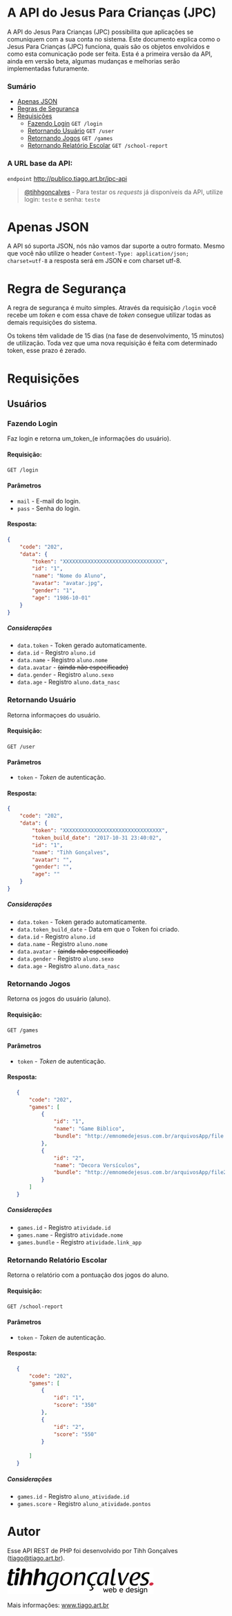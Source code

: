 # A API do Jesus Para Crianças (JPC)

A API do Jesus Para Crianças (JPC) possibilita que aplicações se comuniquem com a sua conta no sistema. Este documento explica como o Jesus Para Crianças (JPC) funciona, quais são os objetos envolvidos e como esta comunicação pode ser feita. Esta é a primeira versão da API, ainda em versão beta, algumas mudanças e melhorias serão implementadas futuramente.

### Sumário

- [Apenas JSON](#apenas-json)
- [Regras de Segurança](#regra-de-segurança)
- [Requisições](#requisições)
    - [Fazendo Login](#fazendo-login) ```GET /login```
    - [Retornando Usuário](#retornando-usuário) ```GET /user```
    - [Retornando Jogos](#retornando-jogos) ```GET /games```
    - [Retornando Relatório Escolar](#retornando-relatório-escolar) ```GET /school-report```

### A URL base da API:
 
```endpoint``` http://publico.tiago.art.br/jpc-api

> [@tihhgoncalves](https://github.com/tihhgoncalves) -  Para testar os _requests_ já disponíveis da API, utilize login: ```teste``` e senha: ```teste```

# Apenas JSON

A API só suporta JSON, nós não vamos dar suporte a outro formato. Mesmo que você não utilize o header ```Content-Type: application/json; charset=utf-8``` a resposta será em JSON e com charset utf-8.

# Regra de Segurança

A regra de segurança é muito simples. Através da requisição ```/login``` você recebe um _token_ e com essa chave de _token_ consegue utilizar todas as demais requisições do sistema.

Os tokens têm validade de 15 dias (na fase de desenvolvimento, 15 minutos) de utilização. Toda vez que uma nova requisição é feita com determinado token, esse prazo é zerado.

# Requisições

## Usuários


### Fazendo Login
Faz login e retorna um_token_(e informações do usuário).

#### Requisição:

```GET /login```

#### Parâmetros
 - ```mail``` - E-mail do login.
 - ```pass``` - Senha do login.

#### Resposta:

```json
{
    "code": "202",
    "data": {
        "token": "XXXXXXXXXXXXXXXXXXXXXXXXXXXXXXXX",
        "id": "1",
        "name": "Nome do Aluno",
        "avatar": "avatar.jpg",
        "gender": "1",
        "age": "1986-10-01"
    }
}
```

##### Considerações
 - ```data.token``` - Token gerado automaticamente. 
 - ```data.id``` - Registro ```aluno.id```
 - ```data.name``` - Registro ```aluno.nome``` 
 - ```data.avatar``` - ~~(ainda não especificado)~~
 - ```data.gender``` - Registro ```aluno.sexo``` 
 - ```data.age``` - Registro ```aluno.data_nasc``` 


### Retornando Usuário
Retorna informaçoes do usuário.


#### Requisição:

```GET /user```

#### Parâmetros
 - ```token``` - _Token_ de autenticação.

#### Resposta:

```json
{
    "code": "202",
    "data": {
        "token": "XXXXXXXXXXXXXXXXXXXXXXXXXXXXXXXX",
        "token_build_date": "2017-10-31 23:40:02",
        "id": "1",
        "name": "Tihh Gonçalves",
        "avatar": "",
        "gender": "",
        "age": ""
    }
}
```

##### Considerações
 - ```data.token``` - Token gerado automaticamente. 
 - ```data.token_build_date``` - Data em que o Token foi criado.
 - ```data.id``` - Registro ```aluno.id```
 - ```data.name``` - Registro ```aluno.nome``` 
 - ```data.avatar``` - ~~(ainda não especificado)~~
 - ```data.gender``` - Registro ```aluno.sexo``` 
 - ```data.age``` - Registro ```aluno.data_nasc``` 
 
### Retornando Jogos
 Retorna os jogos do usuário (aluno).
 
 
#### Requisição:
 
 ```GET /games```
 
#### Parâmetros
  - ```token``` - _Token_ de autenticação.
 
#### Resposta:
 
 ```json
    {
        "code": "202",
        "games": [
            {
                "id": "1",
                "name": "Game Biblico",
                "bundle": "http://emnomedejesus.com.br/arquivosApp/file.file"
            },
            {
                "id": "2",
                "name": "Decora Versículos",
                "bundle": "http://emnomedejesus.com.br/arquivosApp/file2.file"
            }
        ]
    }
 ```
 
##### Considerações
  - ```games.id``` - Registro ```atividade.id``` 
  - ```games.name``` - Registro ```atividade.nome``` 
  - ```games.bundle``` - Registro ```atividade.link_app``` 


### Retornando Relatório Escolar
 Retorna o relatório com a pontuação dos jogos do aluno.
 
 
#### Requisição:
 
 ```GET /school-report```
 
#### Parâmetros
  - ```token``` - _Token_ de autenticação.
 
#### Resposta:
 
 ```json
    {
        "code": "202",
        "games": [
            {
                "id": "1",
                "score": "350"
            },
            {
                "id": "2",
                "score": "550"
            }
            
        ]
    }
 ```
 
##### Considerações
  - ```games.id``` - Registro ```aluno_atividade.id``` 
  - ```games.score``` - Registro ```aluno_atividade.pontos```  

# Autor

Esse API REST de PHP foi desenvolvido por Tihh Gonçalves (tiago@tiago.art.br).
 
![logo](https://raw.githubusercontent.com/tihhgoncalves/tihh.cliente.jpc.api-doc/master/logo.png)

Mais informações: www.tiago.art.br
